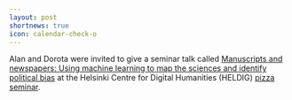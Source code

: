 ```yaml
---
layout: post
shortnews: true
icon: calendar-check-o
---
```

Alan and Dorota were invited to give a seminar talk called
[Manuscripts and newspapers: Using machine learning to map the sciences and identify political bias][slides]
at the Helsinki Centre for Digital Humanities (HELDIG) [pizza seminar][talk].

[talk]: https://www.helsinki.fi/en/helsinki-centre-for-digital-humanities/discovering-new-patterns-in-scientific-literature-and-news-data
[slides]: https://glowacka.org/lectures/seminars/HELDIG_TALK_041019.pdf 

